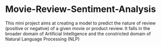 # Movie-Review-Sentiment-Analysis

This mini project aims at creating a model to predict the nature of review (positive or negative) of a given movie or product review. It falls in the broader domain of Artificial Intelligence and the constricted domain of Natural Language Processing (NLP)
